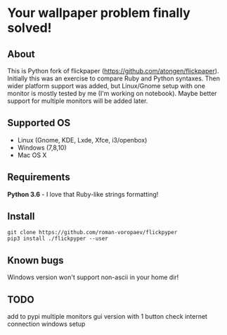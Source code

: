 # Your wallpaper problem finally solved!
## About
This is Python fork of flickpaper (https://github.com/atongen/flickpaper).
Initially this was an exercise to compare Ruby and Python syntaxes.
Then wider platform support was added, but Linux/Gnome setup with one monitor
is mostly tested by me (I'm working on notebook).
Maybe better support for multiple monitors will be added later.

## Supported OS
- Linux (Gnome, KDE, Lxde, Xfce, i3/openbox)
- Windows (7,8,10)
- Mac OS X

## Requirements
__Python 3.6__ - I love that Ruby-like strings formatting!

## Install
```
git clone https://github.com/roman-voropaev/flickpyper
pip3 install ./flickpyper --user
```

## Known bugs
Windows version won't support non-ascii in your home dir!

## TODO
add to pypi
multiple monitors
gui version with 1 button
check internet connection
windows setup
